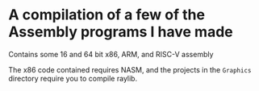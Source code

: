 # A compilation of a few of the Assembly programs I have made

Contains some 16 and 64 bit x86, ARM, and RISC-V assembly

The x86 code contained requires NASM, and the projects in the `Graphics` directory require you to compile raylib.
